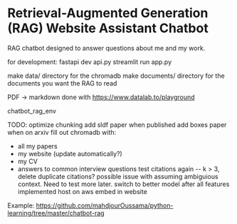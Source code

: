 # Retrieval-Augmented Generation (RAG) Website Assistant Chatbot

RAG chatbot designed to answer questions about me and my work. 

for development:
fastapi dev api.py
streamlit run app.py

make data/ directory for the chromadb
make documents/ directory for the documents you want the RAG to read


PDF -> markdown done with https://www.datalab.to/playground

chatbot_rag_env

TODO:
optimize chunking
add sldf paper when published
add boxes paper when on arxiv
fill out chromadb with:
- all my papers
- my website (update automatically?)
- my CV
- answers to common interview questions
test citations again -- k > 3, delete duplicate citations?
possible issue with assuming ambiguious context. Need to test more later.
switch to better model after all features implemented
host on aws
embed in website

Example:
https://github.com/mahdjourOussama/python-learning/tree/master/chatbot-rag
